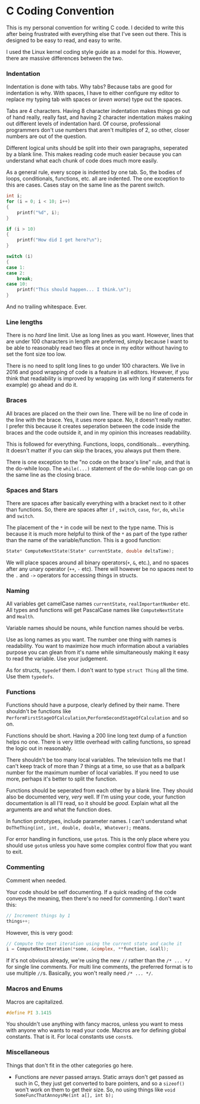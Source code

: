 # C Coding Convention

This is my personal convention for writing C code. I decided to write this after being frustrated with everything else that I've seen out there. This is designed to be easy to read, and easy to write.

I used the Linux kernel coding style guide as a model for this. However, there are massive differences between the two.

###  Indentation

Indentation is done with tabs. Why tabs? Because tabs are good for indentation is why. With spaces, I have to either configure my editor to replace my typing tab with spaces or (_even worse_) type out the spaces.

Tabs are 4 characters. Having 8 character indentation makes things go out of hand really, really fast, and having 2 character indentation makes making out different levels of indentation hard. Of course, professional programmers don't use numbers that aren't multiples of 2, so other, closer numbers are out of the question.

Different logical units should be split into their own paragraphs, seperated by a blank line. This makes reading code much easier because you can understand what each chunk of code does much more easily.

As a general rule, every scope is indented by one tab. So, the bodies of loops, conditionals, functions, etc. all are indented. The one exception to this are cases. Cases stay on the same line as the parent switch.

```c
int i;
for (i = 0; i < 10; i++)
{
	printf("%d", i);
}

if (i > 10) 
{
	printf("How did I get here?\n");    
}

switch (i)
{
case 1:
case 2:
    break;
case 10:
	printf("This should happen... I think.\n");
}
```

And no trailing whitespace. Ever.

### Line lengths

There is no _hard_ line limit. Use as long lines as you want. However, lines that are under 100 characters in length are preferred, simply because I want to be able to reasonably read two files at once in my editor without having to set the font size too low.

There is no need to split long lines to go under 100 characters. We live in 2016 and good wrapping of code is a feature in all editors. However, if you think that readability is improved by wrapping (as with long if statements for example) go ahead and do it.

### Braces

All braces are placed on the their own line. There will be no line of code in the line with the brace. Yes, it uses more space. No, it doesn't really matter. I prefer this because it creates seperation between the code inside the braces and the code outside it, and in my opinion this increases readability. 

This is followed for everything. Functions, loops, conditionals... everything. It doesn't matter if you can skip the braces, you always put them there. 

There is one exception to the "no code on the brace's line" rule, and that is the do-while loop. The `while(...)` statement of the do-while loop can go on the same line as the closing brace.

### Spaces and Stars

There are spaces after basically everything with a bracket next to it other than functions. So, there are spaces after `if` , `switch`,  `case`,  `for`,  `do`,  `while` and `switch`.

The placement of the `*` in code will be next to the type name. This is because it is much more helpful to think of the `*` as part of the type rather than the name of the variable/function. This is a good function:

```c
State* ComputeNextState(State* currentState, double deltaTime);
```

We will place spaces around all binary operators(`+`,  `&`, etc.), and no spaces after any unary operator (`++`, `-` etc). There will however be no spaces next to the `.` and `->` operators for accessing things in structs.

### Naming

All variables get camelCase names `currentState`, `realImportantNumber` etc. All types and functions will get PascalCase names like `ComputeNextState` and `Health`.

Variable names should be nouns, while function names should be verbs.

Use as long names as you want. The number one thing with names is readability. You want to maximize how much information about a variables purpose you can glean from it's name while simultaneously making it easy to read the variable. Use your judgement.

As for structs, `typedef` them. I don't want to type `struct Thing` all the time. Use them `typedefs`.

### Functions

Functions should have a purpose, clearly defined by their name. There shouldn't be functions like `PerformFirstStageOfCalculation`,`PerformSecondStageOfCalculation` and so on.

Functions should be short. Having a 200 line long text dump of a function helps no one. There is very little overhead with calling functions, so spread the logic out in reasonably.

There shouldn't be too many local variables. The television tells me that I can't keep track of more than 7 things at a time, so use that as a ballpark number for the maximum number of local variables. If you need to use more, perhaps it's better to split the function. 

Functions should be seperated from each other by a blank line. They should also be documented very, _very_ well. If I'm using your code, your function documentation is all I'll read, so it should be _good_. Explain what all the arguments are and what the function does. 

In function prototypes, include parameter names. I can't understand what `DoTheThing(int, int, double, double, Whatever);` means.

For error handling in functions, use `goto`s. This is the only place where you should use `goto`s unless you have some complex control flow that you want to exit.

### Commenting

Comment when needed.

Your code should be self documenting. If a quick reading of the code conveys the meaning, then there's no need for commenting. I don't want this:

```c
// Increment things by 1
things++;
```

However, this is very good:

```c
// Compute the next iteration using the current state and cache it
i = ComputeNextIteration(*some, &complex, **function, &call);
```

If it's not obvious already, we're using the new `//` rather than the `/* ... */` for single line comments. For multi line comments, the preferred format is to use multiple `//`s. Basically, you won't really need `/* ... */`.

### Macros and Enums

Macros are capitalized.

```c
#define PI 3.1415
```

You shouldn't use anything with fancy macros, unless you want to mess with anyone who wants to read your code. Macros are for defining global constants. That is it. For local constants use `const`s.

### Miscellaneous

Things that don't fit in the other categories go here.

*   Functions are _never_ passed arrays. Static arrays don't get passed as such in C, they just get converted to bare pointers, and so a `sizeof()` won't work on them to get their size. So, no using things like `void SomeFuncThatAnnoysMe(int a[], int b);`